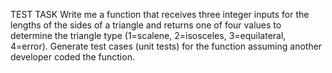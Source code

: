 TEST TASK 
Write me a function that receives three integer inputs for the lengths of the sides of a triangle and returns one of four values to determine the triangle type (1=scalene, 2=isosceles, 3=equilateral, 4=error). 
Generate test cases (unit tests) for the function assuming another developer coded the function.

